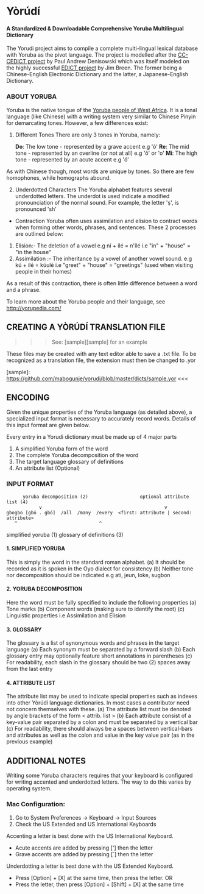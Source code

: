 # Yòrúdí 
#### A Standardized & Downloadable Comprehensive Yoruba Multilingual Dictionary

The Yorudi project aims to compile a complete multi-lingual lexical database with Yoruba as the pivot language. 
The project is modelled after the [CC-CEDICT project](http://cc-cedict.org/wiki/) by Paul Andrew Denisowski 
which was itself modeled on the highly successful [EDICT project](http://www.csse.monash.edu.au/~jwb/edict.html) 
by Jim Breen. The former being a Chinese-English Electronic Dictionary and the latter, a Japanese-English Dictionary.


### ABOUT YORUBA
Yoruba is the native tongue of the [Yoruba people of West Africa](http://en.wikipedia.org/wiki/Yoruba_people). 
It is a tonal language (like Chinese) with a writing system very similar to Chinese Pinyin for demarcating tones. 
However, a few differences exist:

1. Different Tones 
There are only 3 tones in Yoruba, namely:
    
    **Do**: The low tone - represented by a grave accent e.g 'ò'
    **Re**: The mid tone - represented by an overline (or not at all) e.g 'õ' or 'o' 
    **Mi**: The high tone - represented by an acute accent e.g 'ó'

As with Chinese though, most words are unique by tones. So there are few homophones, while homographs abound.

2. Underdotted Characters 
The Yoruba alphabet features several underdotted letters. The underdot is used indicate a modified pronounciation of the normal sound. 
For example, the letter 'ṣ', is pronounced 'sh'

* Contraction
Yoruba often uses assimilation and elision to contract words when forming other words, phrases, and sentences. These 2 processes are outlined below:
1. Elision:- The deletion of a vowel e.g ní + ilé = n'ílé i.e "in" + "house" = "in the house"
2. Assimilation :- The inheritance by a vowel of another vowel sound. e.g kú + ilé = kúulé i.e "greet" + "house" = "greetings" (used when visiting people in their homes)

As a result of this contraction, there is often little difference between a word and a phrase.

To learn more about the Yoruba people and their language, see http://yorupedia.com/


## CREATING A YÒRÚDÍ TRANSLATION FILE
>>> See: [sample][sample] for an example 

These files may be created with any text editor able to save a .txt file. To be recognized as a translation file, the extension must then be changed to .yor

[sample]: https://github.com/mabogunje/yorudi/blob/master/dicts/sample.yor <<<

## ENCODING
Given the unique properties of the Yoruba language (as detailed above), a specialized input format is necessary to accurately record words. Details of this input format are given below.

Every entry in a Yorudi dictionary must be made up of 4 major parts
1. A simplified Yoruba form of the word
2. The complete Yoruba decomposition of the word
3. The target language glossary of definitions
4. An attribute list (Optional)


### INPUT FORMAT

          yoruba decomposition (2)                   optional attribute list (4)
                v                                             v
    gbogbo [gbó . gbó]  /all  /many  /every  <first: attribute | second: attribute>
       ^                              ^                       
simplified yoruba (1)       glossary of definitions (3)


#### 1. SIMPLIFIED YORUBA
This is simply the word in the standard roman alphabet.
(a) It should be recorded as it is spoken in the Oyo dialect for consistency
(b) Neither tone nor decomposition should be indicated e.g ati, jeun, loke, sugbon

#### 2. YORUBA DECOMPOSITION
Here the word must be fully specified to include the following properties
(a) Tone marks
(b) Component words (making sure to identify the root)
(c) Linguistic properties i.e  Assimilation and Elision

#### 3. GLOSSARY
The glossary is a list of synonymous words and phrases in the target language
(a) Each synonym must be separated by a forward slash 
(b) Each glossary entry may optionally feature short annotations in parentheses
(c) For readability, each slash in the glossary should be two (2) spaces away from the last entry

#### 4. ATTRIBUTE LIST
The attribute list may be used to indicate special properties such as indexes into other Yòrúdí language dictionaries. In most cases a contributor need not concern themselves with these.
(a) The attribute list must be denoted by angle brackets of the form < attrib. list >
(b) Each attribute consist of a key-value pair separated by a colon and must be separated by a vertical bar 
(c) For readability, there should always be a spaces between vertical-bars and attributes as well as the colon and value in the key value pair (as in the previous example)


## ADDITIONAL NOTES
Writing some Yoruba characters requires that your keyboard is configured for writing accented and underdotted letters. The way to do this varies by operating system.

### Mac Configuration:
1. Go to System Preferences -> Keyboard -> Input Sources
2. Check the US Extended and US International Keyboards

Accenting a letter is best done with the US International Keyboard. 
* Acute accents are added by pressing ['] then the letter
* Grave accents are added by pressing [`] then the letter

Underdotting a letter is best done with the US Extended Keyboard.
* Press [Option] + [X] at the same time, then press the letter. 
                      OR
* Press the letter, then press [Option] + [Shift] + [X] at the same time
